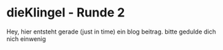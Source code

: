 # dieKlingel - Runde 2

Hey, hier entsteht gerade (just in time) ein blog beitrag. bitte gedulde dich nich einwenig
